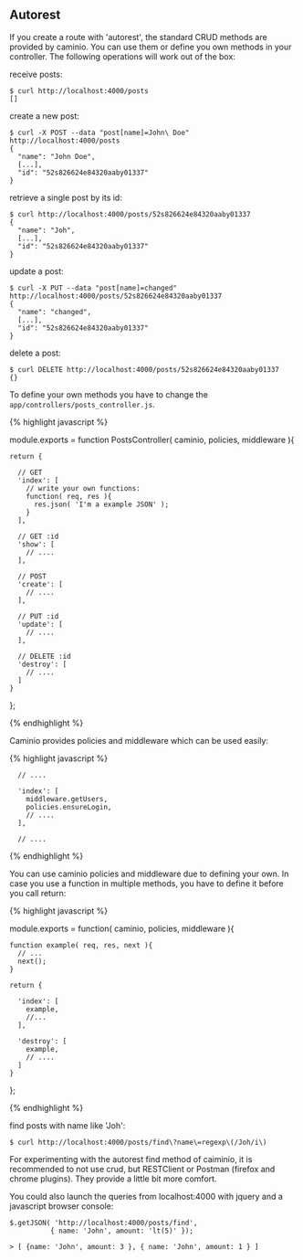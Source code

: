 ## Autorest

If you create a route with 'autorest', the standard CRUD methods are provided by caminio.
You can use them or define you own methods in your controller. The following operations
will work out of the box:

receive posts:

    $ curl http://localhost:4000/posts
    []

create a new post:

    $ curl -X POST --data "post[name]=John\ Doe" http://localhost:4000/posts
    {
      "name": "John Doe",
      [...],
      "id": "52s826624e84320aaby01337"
    }

retrieve a single post by its id:

    $ curl http://localhost:4000/posts/52s826624e84320aaby01337
    {
      "name": "Joh",
      [...],
      "id": "52s826624e84320aaby01337"
    }

update a post:

    $ curl -X PUT --data "post[name]=changed" http://localhost:4000/posts/52s826624e84320aaby01337
    {
      "name": "changed",
      [...],
      "id": "52s826624e84320aaby01337"
    }

delete a post:

    $ curl DELETE http://localhost:4000/posts/52s826624e84320aaby01337
    {}

To define your own methods you have to change the `app/controllers/posts_controller.js`.

{% highlight javascript %}

  module.exports = function PostsController( caminio, policies, middleware ){

    return {

      // GET 
      'index': [
        // write your own functions:
        function( req, res ){
          res.json( 'I'm a example JSON' );
        }
      ],

      // GET :id
      'show': [
        // ....
      ],

      // POST
      'create': [
        // ....
      ],

      // PUT :id
      'update': [
        // ....
      ],

      // DELETE :id
      'destroy': [
        // ....
      ]
    }

  };

{% endhighlight %}

Caminio provides policies and middleware which can be used easily:

{% highlight javascript %}

      // ....

      'index': [
        middleware.getUsers,
        policies.ensureLogin,
        // ....
      ],

      // ....
{% endhighlight %}

You can use caminio policies and middleware due to defining your own.
In case you use a function in multiple methods, you have to define it
before you call return:

{% highlight javascript %}

  module.exports = function( caminio, policies, middleware ){

    function example( req, res, next ){
      // ...
      next();
    }

    return {

      'index': [
        example,
        //...
      ],

      'destroy': [
        example,
        // ....
      ]
    }

  };

{% endhighlight %}


find posts with name like 'Joh':

    $ curl http://localhost:4000/posts/find\?name\=regexp\(/Joh/i\)

For experimenting with the autorest find method of caiminio, it is recommended to not use
crud, but RESTClient or Postman (firefox and chrome plugins). They provide a little bit more
comfort.

You could also launch the queries from localhost:4000 with jquery and a javascript browser console:

    $.getJSON( 'http://localhost:4000/posts/find',
              { name: 'John', amount: 'lt(5)' });

    > [ {name: 'John', amount: 3 }, { name: 'John', amount: 1 } ]
    